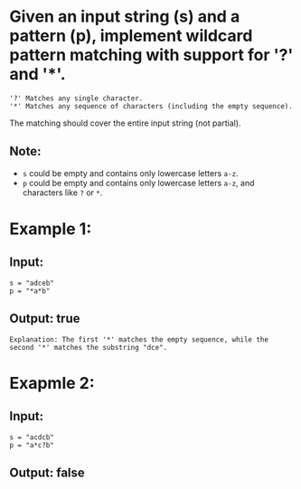 # Given an input string (s) and a pattern (p), implement wildcard pattern matching with support for '?' and '*'.

```
'?' Matches any single character.
'*' Matches any sequence of characters (including the empty sequence).
```

The matching should cover the entire input string (not partial).

## Note:
- `s` could be empty and contains only lowercase letters `a-z`.
- `p` could be empty and contains only lowercase letters `a-z`, and characters like `?` or `*`.

# Example 1:
## Input:
```
s = "adceb"
p = "*a*b"
```
## Output: true
```
Explanation: The first '*' matches the empty sequence, while the second '*' matches the substring "dce".
```

# Exapmle 2:
## Input:
```
s = "acdcb"
p = "a*c?b"
```
## Output: false
